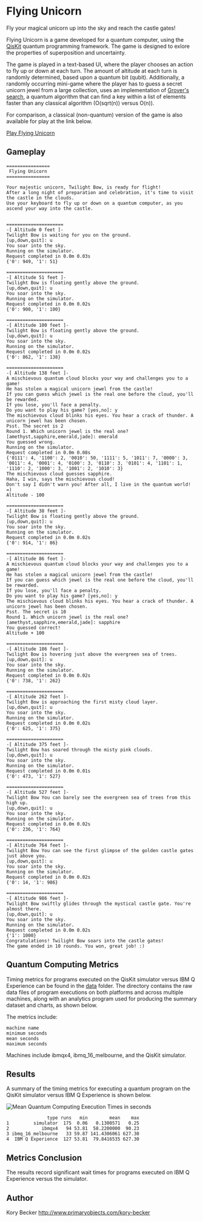Flying Unicorn
==============

Fly your magical unicorn up into the sky and reach the castle gates!

Flying Unicorn is a game developed for a quantum computer, using the [QisKit](https://qiskit.org/) quantum programming framework. The game is designed to exlore the properties of superposition and uncertainty.

The game is played in a text-based UI, where the player chooses an action to fly up or down at each turn. The amount of altitude at each turn is randomly determined, based upon a quantum bit (qubit). Additionally, a randomly occurring mini-game where the player has to guess a secret unicorn jewel from a large collection, uses an implementation of [Grover's search](https://en.wikipedia.org/wiki/Grover%27s_algorithm), a quantum algorithm that can find a key within a list of elements faster than any classical algorithm (O(sqrt(n)) versus O(n)).

For comparison, a classical (non-quantum) version of the game is also available for play at the link below.

[Play Flying Unicorn](https://repl.it/repls/SillyCrazyGlitch)

## Gameplay

```text
================
 Flying Unicorn
================

Your majestic unicorn, Twilight Bow, is ready for flight!
After a long night of preparation and celebration, it's time to visit the castle in the clouds.
Use your keyboard to fly up or down on a quantum computer, as you ascend your way into the castle.


=====================
-[ Altitude 0 feet ]-
Twilight Bow is waiting for you on the ground.
[up,down,quit]: u
You soar into the sky.
Running on the simulator.
Request completed in 0.0m 0.03s
{'0': 949, '1': 51}

=====================
-[ Altitude 51 feet ]-
Twilight Bow is floating gently above the ground.
[up,down,quit]: u
You soar into the sky.
Running on the simulator.
Request completed in 0.0m 0.02s
{'0': 900, '1': 100}

=====================
-[ Altitude 100 feet ]-
Twilight Bow is floating gently above the ground.
[up,down,quit]: u
You soar into the sky.
Running on the simulator.
Request completed in 0.0m 0.02s
{'0': 862, '1': 138}

=====================
-[ Altitude 138 feet ]-
A mischievous quantum cloud blocks your way and challenges you to a game!
He has stolen a magical unicorn jewel from the castle!
If you can guess which jewel is the real one before the cloud, you'll be rewarded.
If you lose, you'll face a penalty.
Do you want to play his game? [yes,no]: y
The mischievous cloud blinks his eyes. You hear a crack of thunder. A unicorn jewel has been chosen.
Psst. The secret is 2
Round 1. Which unicorn jewel is the real one? [amethyst,sapphire,emerald,jade]: emerald
You guessed wrong.
Running on the simulator.
Request completed in 0.0m 0.08s
{'0111': 4, '1100': 2, '0010': 50, '1111': 5, '1011': 7, '0000': 3, '0011': 4, '0001': 4, '0100': 3, '0110': 3, '0101': 4, '1101': 1, '1110': 2, '1000': 3, '1001': 2, '1010': 3}
The mischievous cloud guesses sapphire.
Haha, I win, says the mischievous cloud!
Don't say I didn't warn you! After all, I live in the quantum world! =)
Altitude - 100

=====================
-[ Altitude 38 feet ]-
Twilight Bow is floating gently above the ground.
[up,down,quit]: u
You soar into the sky.
Running on the simulator.
Request completed in 0.0m 0.02s
{'0': 914, '1': 86}

=====================
-[ Altitude 86 feet ]-
A mischievous quantum cloud blocks your way and challenges you to a game!
He has stolen a magical unicorn jewel from the castle!
If you can guess which jewel is the real one before the cloud, you'll be rewarded.
If you lose, you'll face a penalty.
Do you want to play his game? [yes,no]: y
The mischievous cloud blinks his eyes. You hear a crack of thunder. A unicorn jewel has been chosen.
Psst. The secret is 10
Round 1. Which unicorn jewel is the real one? [amethyst,sapphire,emerald,jade]: sapphire
You guessed correct!
Altitude + 100

=====================
-[ Altitude 186 feet ]-
Twilight Bow is hovering just above the evergreen sea of trees.
[up,down,quit]: u
You soar into the sky.
Running on the simulator.
Request completed in 0.0m 0.02s
{'0': 738, '1': 262}

=====================
-[ Altitude 262 feet ]-
Twilight Bow is approaching the first misty cloud layer.
[up,down,quit]: u
You soar into the sky.
Running on the simulator.
Request completed in 0.0m 0.02s
{'0': 625, '1': 375}

=====================
-[ Altitude 375 feet ]-
Twilight Bow has soared through the misty pink clouds.
[up,down,quit]: u
You soar into the sky.
Running on the simulator.
Request completed in 0.0m 0.01s
{'0': 473, '1': 527}

=====================
-[ Altitude 527 feet ]-
Twilight Bow You can barely see the evergreen sea of trees from this high up.
[up,down,quit]: u
You soar into the sky.
Running on the simulator.
Request completed in 0.0m 0.02s
{'0': 236, '1': 764}

=====================
-[ Altitude 764 feet ]-
Twilight Bow You can see the first glimpse of the golden castle gates just above you.
[up,down,quit]: u
You soar into the sky.
Running on the simulator.
Request completed in 0.0m 0.02s
{'0': 14, '1': 986}

=====================
-[ Altitude 986 feet ]-
Twilight Bow swiftly glides through the mystical castle gate. You're almost there.
[up,down,quit]: u
You soar into the sky.
Running on the simulator.
Request completed in 0.0m 0.02s
{'1': 1000}
Congratulations! Twilight Bow soars into the castle gates!
The game ended in 10 rounds. You won, great job! :)
```

## Quantum Computing Metrics

Timing metrics for programs executed on the QisKit simulator versus IBM Q Experience can be found in the [data](data) folder. The directory contains the raw data files of program executions on both platforms and across multiple machines, along with an analytics program used for producing the summary dataset and charts, as shown below.

The metrics include:

```text
machine name
minimum seconds
mean seconds
maximum seconds
```

Machines include ibmqx4, ibmq_16_melbourne, and the QisKit simulator.

## Results

A summary of the timing metrics for executing a quantum program on the QisKit simulator versus IBM Q Experience is shown below.

![Mean Quantum Computing Execution Times in seconds](data/metrics.png)

```text
               type runs   min        mean    max
1         simulator  175  0.06   0.1300571   0.25
2            ibmqx4   94 53.81  58.2200000  90.23
3 ibmq_16_melbourne   33 59.87 141.4306061 627.30
4  IBM Q Experience  127 53.81  79.8416535 627.30
```

## Metrics Conclusion

The results record significant wait times for programs executed on IBM Q Experience versus the simulator.

Author
----
Kory Becker
http://www.primaryobjects.com/kory-becker